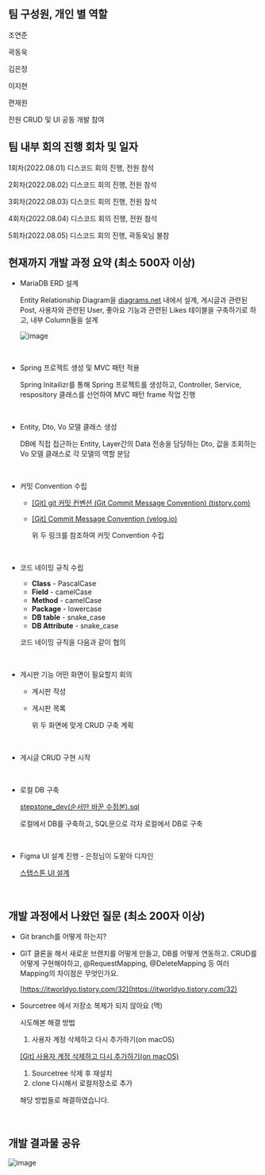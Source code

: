 ## 팀 구성원, 개인 별 역할

조연준 

곽동욱

김은정

이지현

편재원

전원 CRUD 및 UI 공동 개발 참여

## 팀 내부 회의 진행 회차 및 일자

1회차(2022.08.01) 디스코드 회의 진행, 전원 참석

2회차(2022.08.02) 디스코드 회의 진행, 전원 참석

3회차(2022.08.03) 디스코드 회의 진행, 전원 참석

4회차(2022.08.04) 디스코드 회의 진행, 전원 참석

5회차(2022.08.05) 디스코드 회의 진행, 곽동욱님 불참

## 현재까지 개발 과정 요약 (최소 500자 이상)

- MariaDB ERD 설계
    
    Entity Relationship Diagram을 [diagrams.net](http://diagrams.net) 내에서 설계, 게시글과 관련된 Post, 사용자와 관련된 User, 좋아요 기능과 관련된 Likes 테이블을 구축하기로 하고, 내부 Column들을 설계
    
    ![image](https://user-images.githubusercontent.com/47443884/183424265-36c57d67-b68b-4e18-bef3-646a460cf4a8.png)

<br>
    
- Spring 프로젝트 생성 및 MVC 패턴 적용
    
    Spring Initailizr를 통해 Spring 프로젝트를 생성하고, Controller, Service, respository 클래스를 선언하여 MVC 패턴 frame 작업 진행
    
    <br>
    
- Entity, Dto, Vo 모델 클래스 생성
    
    DB에 직접 접근하는 Entity, Layer간의 Data 전송을 담당하는 Dto, 값을 조회하는 Vo 모델 클래스로 각 모델의 역할 분담
    
    <br>
    
- 커밋 Convention 수립
    - [[Git] git 커밋 컨벤션 (Git Commit Message Convention) (tistory.com)](https://aroundlena.tistory.com/55?category=740019)
    - [[Git] Commit Message Convention (velog.io)](https://velog.io/@archivvonjang/Git-Commit-Message-Convention)
        
        위 두 링크를 참조하여 커밋 Convention 수립
        
        <br>
        
- 코드 네이밍 규칙 수립
    - **Class** - PascalCase
    - **Field** - camelCase
    - **Method** - camelCase
    - **Package** - lowercase
    - **DB table** - snake_case
    - **DB Attribute** - snake_case
    
    코드 네이밍 규칙을 다음과 같이 협의
    
    <br>
    
- 게시판 기능 어떤 화면이 필요할지 회의
    - 게시판 작성
    - 게시판 목록
        
        위 두 화면에 맞게 CRUD 구축 계획
        
        <br>
    
- 게시글 CRUD 구현 시작
    
    <br>
    
- 로컬 DB 구축
    
    [stepstone_dev(순서만 바꾼 수정본).sql](https://s3-us-west-2.amazonaws.com/secure.notion-static.com/36876e57-b330-4f13-9a67-8a8e7f3a8da0/stepstone_dev(%EC%88%9C%EC%84%9C%EB%A7%8C_%EB%B0%94%EA%BE%BC_%EC%88%98%EC%A0%95%EB%B3%B8).sql)
    
    로컬에서 DB를 구축하고, SQL문으로 각자 로컬에서 DB로 구축
    
    <br>
    
- Figma UI 설계 진행 - 은정님이 도맡아 디자인
    
    [스탭스톤 UI 설계](https://www.figma.com/file/CQ2BShKTDnCf10nlxMRsBb/%EC%8A%A4%ED%83%AD%EC%8A%A4%ED%86%A4-UI-%EC%84%A4%EA%B3%84?node-id=0%3A1)
    
    <br>
    

## 개발 과정에서 나왔던 질문 (최소 200자 이상)

- Git branch를 어떻게 하는지?
- GIT 클론을 해서 새로운 브랜치를 어떻게 만들고, DB를 어떻게 연동하고. CRUD를 어떻게 구현해야하고, @RequestMapping, @DeleteMapping 등 여러 Mapping의 차이점은 무엇인가요.
    
    [https://itworldyo.tistory.com/32](https://itworldyo.tistory.com/32)
    
- Sourcetree 에서 저장소 복제가 되지 않아요 (맥)
    
    시도해본 해결 방법
    
    1. 사용자 계정 삭제하고 다시 추가하기(on macOS)
    
    [[Git] 사용자 계정 삭제하고 다시 추가하기(on macOS)](https://architectophile.tistory.com/13)
    
    1. Sourcetree 삭제 후 재설치
    2. clone 다시해서 로컬저장소로 추가
    
    해당 방법들로 해결하였습니다.
    
    <br>

## 개발 결과물 공유
![image](https://user-images.githubusercontent.com/47443884/183425161-2eac0394-d3f8-4e1f-9f55-48c703b19670.png)

